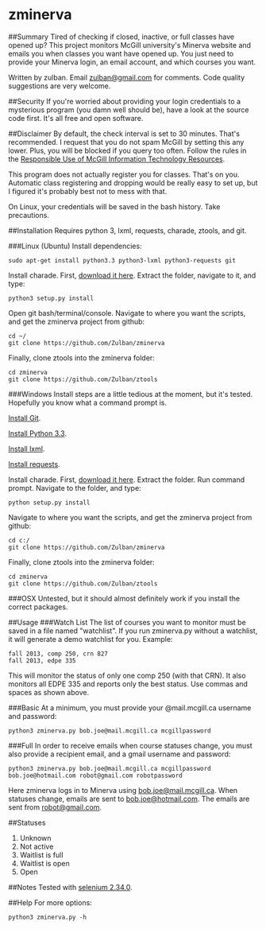 zminerva
========
##Summary
Tired of checking if closed, inactive, or full classes have opened up? This project monitors McGill university's Minerva website and emails you when classes you want have opened up. You just need to provide your Minerva login, an email account, and which courses you want.

Written by zulban. Email zulban@gmail.com for comments. Code quality suggestions are very welcome.

##Security
If you're worried about providing your login credentials to a mysterious program (you damn well should be), have a look at the source code first. It's all free and open software.

##Disclaimer
By default, the check interval is set to 30 minutes. That's recommended. I request that you do not spam McGill by setting this any lower. Plus, you will be blocked if you query too often. Follow the rules in the [Responsible Use of McGill Information Technology Resources](http://www.mcgill.ca/secretariat/sites/mcgill.ca.secretariat/files/Responsible-Use-of-McGill-IT-Policy-on-the.pdf).

This program does not actually register you for classes. That's on you. Automatic class registering and dropping would be really easy to set up, but I figured it's probably best not to mess with that.

On Linux, your credentials will be saved in the bash history. Take precautions.

##Installation
Requires python 3, lxml, requests, charade, ztools, and git.

###Linux (Ubuntu)
Install dependencies: 

	sudo apt-get install python3.3 python3-lxml python3-requests git 

Install charade. First, [download it here](https://pypi.python.org/packages/source/c/charade/charade-1.0.3.tar.gz). Extract the folder, navigate to it, and type:
	
	python3 setup.py install

Open git bash/terminal/console. Navigate to where you want the scripts, and get the zminerva project from github:
	
	cd ~/
	git clone https://github.com/Zulban/zminerva

Finally, clone ztools into the zminerva folder:

	cd zminerva
	git clone https://github.com/Zulban/ztools

###Windows
Install steps are a little tedious at the moment, but it's tested. Hopefully you know what a command prompt is.

[Install Git](http://git-scm.com/downloads).

[Install Python 3.3](http://www.python.org/download/releases/3.3.2/).

[Install lxml](http://www.lfd.uci.edu/~gohlke/pythonlibs/#lxml).

[Install requests](http://www.lfd.uci.edu/~gohlke/pythonlibs/#requests).

Install charade. First, [download it here](https://pypi.python.org/packages/source/c/charade/charade-1.0.3.tar.gz). Extract the folder. Run command prompt. Navigate to the folder, and type:
	
	python setup.py install

Navigate to where you want the scripts, and get the zminerva project from github:
	
	cd c:/
	git clone https://github.com/Zulban/zminerva

Finally, clone ztools into the zminerva folder:

	cd zminerva
	git clone https://github.com/Zulban/ztools

###OSX
Untested, but it should almost definitely work if you install the correct packages.

##Usage
###Watch List
The list of courses you want to monitor must be saved in a file named "watchlist". If you run zminerva.py without a watchlist, it will generate a demo watchlist for you. Example:

	fall 2013, comp 250, crn 827
	fall 2013, edpe 335
	
This will monitor the status of only one comp 250 (with that CRN). It also monitors all EDPE 335 and reports only the best status. Use commas and spaces as shown above.  

###Basic
At a minimum, you must provide your @mail.mcgill.ca username and password:

	python3 zminerva.py bob.joe@mail.mcgill.ca mcgillpassword
	
###Full
In order to receive emails when course statuses change, you must also provide a recipient email, and a gmail username and password:

	python3 zminerva.py bob.joe@mail.mcgill.ca mcgillpassword bob.joe@hotmail.com robot@gmail.com robotpassword

Here zminerva logs in to Minerva using bob.joe@mail.mcgill.ca. When statuses change, emails are sent to bob.joe@hotmail.com. The emails are sent from robot@gmail.com.

##Statuses
1. Unknown
2. Not active
3. Waitlist is full
4. Waitlist is open
5. Open

##Notes
Tested with [selenium 2.34.0](https://pypi.python.org/packages/source/s/selenium/selenium-2.34.0.tar.gz).

##Help
For more options:

	python3 zminerva.py -h  
